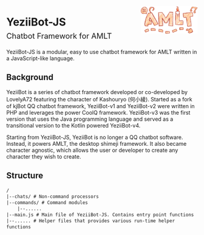 
<img style="float: right;" width="150" src="amlt-v0.png"></img>
# YeziiBot-JS<br><span style="font-weight:normal;font-size: 20px;">Chatbot Framework for AMLT</span>
YeziiBot-JS is a modular, easy to use chatbot framework for AMLT written in a JavaScript-like language.

## Background
YeziiBot is a series of chatbot framework developed or co-developed by LovelyA72 featuring the character of Kashouryo (何小綾). Started as a fork of kjBot QQ chatbot framework, YeziiBot-v1 and YeziiBot-v2 were written in PHP and leverages the power CoolQ framework. YeziiBot-v3 was the first version that uses the Java programming language and served as a transitional version to the Kotlin powered YeziiBot-v4.

Starting from YeziiBot-JS, YeziiBot is no longer a QQ chatbot software. Instead, it powers AMLT, the desktop shimeji framework. It also became character agnostic, which allows the user or developer to create any character they wish to create.

## Structure

```
/
|--chats/ # Non-command processors
|--commands/ # Command modules
    |--......
|--main.js # Main file of YeziiBot-JS. Contains entry point functions
|--...... # Helper files that provides various run-time helper functions 
```